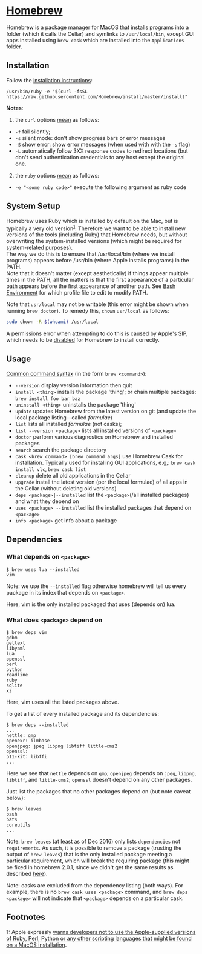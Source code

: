 [Homebrew][link01]
==================

Homebrew is a package manager for MacOS that installs programs into a folder (which it calls the Cellar) and symlinks to `/usr/local/bin`,
except GUI apps installed using `brew cask` which are installed into the `Applications` folder.

Installation
------------
Follow the [installation instructions][link01]:

```
/usr/bin/ruby -e "$(curl -fsSL https://raw.githubusercontent.com/Homebrew/install/master/install)"
```

**Notes**:
1. the `curl` options [mean][link02] as follows:
  - `-f` fail silently;
  - `-s` silent mode: don't show progress bars or error messages
  - `-S` show error: show error messages (when used with with the `-s` flag)
  - `-L` automatically follow 3XX response codes to redirect locations (but don't send authentication credentials to any host except the 
    original one.
2. the `ruby` options [mean][link03] as follows:
  - `-e "<some ruby code>"` execute the following argument as ruby code

System Setup
------------
Homebrew uses Ruby which is installed by default on the Mac, but is typically a very old version<sup>[1](#footnote01)</sup>. Therefore we
want to be able to install 
new versions of the tools (including Ruby) that Homebrew needs, but without overwriting the system-installed versions (which might be
required for system-related purposes).  
The way we do this is to ensure that /usr/local/bin (where we install programs) appears before /usr/bin (where Apple installs programs) in
the PATH.  
Note that it doesn't matter (except aesthetically) if things appear multiple times in the PATH, all the matters is that the first 
appearance of a particular path appears before the first appearance of another path.
See [Bash Environment][link04] for which profile file to edit to modify PATH.

Note that `usr/local` may not be writable (this error might be shown when running `brew doctor`). To remedy this, `chown` `usr/local` as 
follows:
```bash
sudo chown -R $(whoami) /usr/local
```
A permissions error when attempting to do this is caused by Apple's SIP, which needs to be [disabled][link06] for Homebrew to install 
correctly.


Usage
-----
[Common command syntax][link05] (in the form `brew <command>`):
- `--version` display version information then quit
- `install <thing>` installs the package 'thing'; or chain multiple packages: `brew install foo bar baz`
- `uninstall <thing>` uninstalls the package 'thing'
- `update` updates Homebrew from the latest version on git (and update the local package listing—called *formulae*)
- `list` lists all installed *formulae* (not casks);
- `list --version <package>` lists all installed versions of `<package>`
- `doctor` perform various diagnostics on Homebrew and installed packages
- `search` search the package directory
- `cask <brew_command> [brew_command_args]` use Homebrew Cask for installation. Typically used for installing GUI applications, e.g,:
  `brew cask install vlc`, `brew cask list`
- `cleanup` delete all old applications in the Cellar
- `upgrade` install the latest version (per the local formulae) of all apps in the Cellar (without deleting old versions)
- `deps <package>|--installed` list the `<package>`(/all installed packages) and what they depend on
- `uses <package> --installed` list the installed packages that depend on `<package>`
- `info <package>` get info about a package


Dependencies
------------

### What depends on `<package>` ###

```console
$ brew uses lua --installed
vim
```

Note: we use the `--installed` flag otherwise homebrew will tell us every package in its index that depends on `<package>`.

Here, vim is the only installed packaged that uses (depends on) lua.

### What does `<package>` depend on ###

```console
$ brew deps vim
gdbm
gettext
libyaml
lua
openssl
perl
python
readline
ruby
sqlite
xz
```

Here, vim uses all the listed packages above.

To get a list of every installed package and its dependencies:
```console
$ brew deps --installed
...
nettle: gmp
openexr: ilmbase
openjpeg: jpeg libpng libtiff little-cms2
openssl: 
p11-kit: libffi
...
```

Here we see that `nettle` depends on `gmp`; `openjpeg` depends on `jpeg`, `libpng`, `libtiff`, and `little-cms2`;
`openssl` doesn't depend on any other packages.

Just list the packages that no other packages depend on (but note caveat below):
```console
$ brew leaves
bash
bats
coreutils
...
```

Note: `brew leaves` (at least as of Dec 2016) only lists `dependencies` not `requirements`. As such, it is possible to 
remove a package (trusting the output of `brew leaves`) that is the only installed package meeting a particular requirement,
which will break the requiring package (this might be fixed in homebrew 2.0.1, since we didn't get the same results as 
described [here](https://blog.jpalardy.com/posts/untangling-your-homebrew-dependencies/)).

Note: casks are excluded from the dependency listing (both ways). For example, there is no `brew cask uses <package>`
command, and `brew deps <package>` will not indicate that `<package>` depends on a particular cask.


Footnotes
---------
<a name="footnote01">1</a>: Apple expressly [warns developers not to use the Apple-supplied versions of Ruby, Perl, Python or any other
scripting languages that might be found on a MacOS installation](https://developer.apple.com/library/content/documentation/Security/Conceptual/System_Integrity_Protection_Guide/FileSystemProtections/FileSystemProtections.html#//apple_ref/doc/uid/TP40016462-CH2-DontLinkElementID_2).






[link01]: https://brew.sh
[link02]: https://curl.haxx.se/docs/manpage.html
[link03]: https://robm.me.uk/ruby/2013/11/20/ruby-enp.html
[link04]: https://github.com/Crossroadsman/TerminalTips/blob/master/BashEnvironmentVariables.md
[link05]: https://docs.brew.sh/Manpage
[link06]: https://developer.apple.com/library/archive/documentation/Security/Conceptual/System_Integrity_Protection_Guide/ConfiguringSystemIntegrityProtection/ConfiguringSystemIntegrityProtection.html
